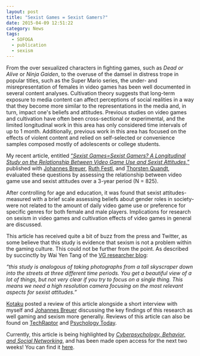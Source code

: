 ```yaml
---
layout: post
title: "Sexist Games = Sexist Gamers?"
date: 2015-04-09 12:51:22
category: News
tags:
  - SOFOGA
  - publication
  - sexism
---
```


From the over sexualized characters in fighting games, such as _Dead or Alive_ or _Ninja Gaiden_, to the overuse of the damsel in distress trope in popular titles, such as the Super Mario series, the under- and misrepresentation of females in video games has been well documented in several content analyses. Cultivation theory suggests that long-term exposure to media content can affect perceptions of social realities in a way that they become more similar to the representations in the media and, in turn, impact one's beliefs and attitudes. Previous studies on video games and cultivation have often been cross-sectional or experimental, and the limited longitudinal work in this area has only considered time intervals of up to 1 month. Additionally, previous work in this area has focused on the effects of violent content and relied on self-selected or convenience samples composed mostly of adolescents or college students. 

My recent article, entitled [“_Sexist Games=Sexist Gamers? A Longitudinal Study on the Relationship Between Video Game Use and Sexist Attitudes_,”](http://online.liebertpub.com/doi/10.1089/cyber.2014.0492) published with [Johannes Breuer](http://www.uni-muenster.de/Kowi/en/personen/johannes-breuer.html), [Ruth Festl](http://www.uni-muenster.de/Kowi/en/personen/ruth-festl.html), and [Thorsten Quandt](http://www.uni-muenster.de/Kowi/en/personen/thorsten-quandt.html), evaluated these questions by assessing the relationship between video game use and sexist attitudes over a 3-year period (N = 825).

After controlling for age and education, it was found that sexist attitudes-measured with a brief scale assessing beliefs about gender roles in society-were not related to the amount of daily video game use or preference for specific genres for both female and male players. Implications for research on sexism in video games and cultivation effects of video games in general are discussed.

This article has received quite a bit of buzz from the press and Twitter, as some believe that this study is evidence that sexism is not a problem within the gaming culture. This could not be further from the point. As described by succinctly by Wai Yen Tang of the [VG researcher blog](https://vgresearcher.wordpress.com/2015/04/07/longitudinal-relation-between-videogames-use-and-sexist-attitudes-among-german-video-game-players-breuer-et-al-in-press/):

 _“this study is analogous of taking photographs from a tall skyscraper down into the streets at three different time periods. You get a beautiful view of a lot of things, but not very clear if you try to focus on a single thing. This means we need a high resolution camera focusing on the most relevant aspects for sexist attitudes.”_


[Kotaku](http://kotaku.com/what-to-make-of-a-study-about-gaming-and-sexism-1698543308) posted a review of this article alongside a short interview with myself and [Johannes Breuer](http://www.uni-muenster.de/Kowi/personen/johannes-breuer.html) discussing the key findings of this research as well gaming and sexism more generally. Reviews of this article can also be found on [TechRaptor](http://techraptor.net/content/study-finds-no-link-sexism-gaming) and [Psychology Today](https://www.psychologytoday.com/blog/pop-psych/201504/are-video-games-making-people-sexist). 

Currently, this article is being highlighted by [_Cyberpsychology, Behavior, and Social Networking_](http://www.liebertpub.com/cyber), and has been made open access for the next two weeks! You can find it [here](http://online.liebertpub.com/doi/full/10.1089/cyber.2014.0492).

